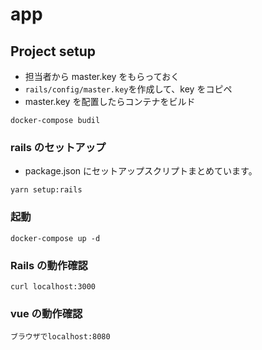# app

## Project setup

- 担当者から master.key をもらっておく
- `rails/config/master.key`を作成して、key をコピペ
- master.key を配置したらコンテナをビルド

```
docker-compose budil
```

### rails のセットアップ

- package.json にセットアップスクリプトまとめています。

```
yarn setup:rails
```

### 起動

```
docker-compose up -d
```

### Rails の動作確認

```
curl localhost:3000
```

### vue の動作確認

```
ブラウザでlocalhost:8080
```
